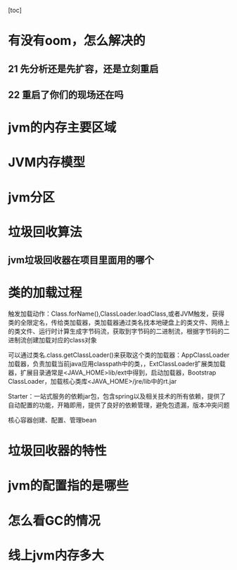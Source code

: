 [toc]

# 有没有oom，怎么解决的

## 21 先分析还是先扩容，还是立刻重启

## 22 重启了你们的现场还在吗

# jvm的内存主要区域

# JVM内存模型

# jvm分区

# 垃圾回收算法

## jvm垃圾回收器在项目里面用的哪个

# 类的加载过程

触发加载动作：Class.forName(),ClassLoader.loadClass,或者JVM触发，获得类的全限定名，传给类加载器，类加载器通过类名找本地硬盘上的类文件、网络上的类文件、运行时计算生成字节码流，获取到字节码的二进制流，根据字节码的二进制流创建加载对应的class对象

可以通过类名.class.getClassLoader()来获取这个类的加载器：AppClassLoader加载器，负责加载当前java应用classpath中的类，，ExtClassLoader扩展类加载器，扩展目录通常是<JAVA_HOME>lib/ext中得到，启动加载器，Bootstrap ClassLoader，加载核心类库<JAVA_HOME>/jre/lib中的rt.jar

Starter：一站式服务的依赖jar包，包含spring以及相关技术的所有依赖，提供了自动配置的功能，开箱即用，提供了良好的依赖管理，避免包遗漏，版本冲突问题

核心容器创建、配置、管理bean

# 垃圾回收器的特性

# jvm的配置指的是哪些

# 怎么看GC的情况

# 线上jvm内存多大

